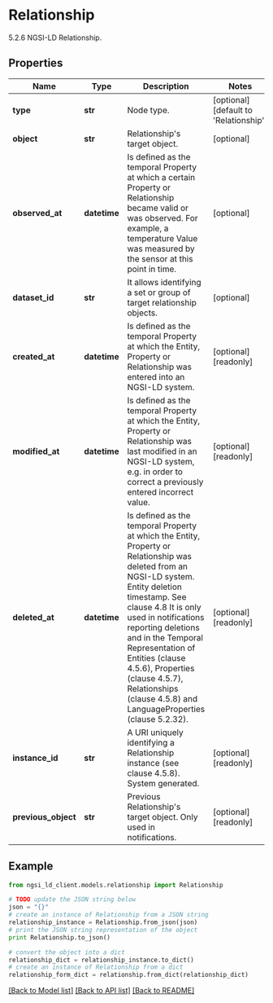 # Relationship

5.2.6 NGSI-LD Relationship. 

## Properties
Name | Type | Description | Notes
------------ | ------------- | ------------- | -------------
**type** | **str** | Node type.  | [optional] [default to 'Relationship']
**object** | **str** | Relationship&#39;s target object.  | [optional] 
**observed_at** | **datetime** | Is defined as the temporal Property at which a certain Property or Relationship became valid or was observed. For example, a temperature Value was measured by the sensor at this point in time.  | [optional] 
**dataset_id** | **str** | It allows identifying a set or group of target relationship objects.  | [optional] 
**created_at** | **datetime** | Is defined as the temporal Property at which the Entity, Property or Relationship was entered into an NGSI-LD system.  | [optional] [readonly] 
**modified_at** | **datetime** | Is defined as the temporal Property at which the Entity, Property or Relationship was last modified in an NGSI-LD system, e.g. in order to correct a previously entered incorrect value.  | [optional] [readonly] 
**deleted_at** | **datetime** | Is defined as the temporal Property at which the Entity, Property or Relationship was deleted from an NGSI-LD system.  Entity deletion timestamp. See clause 4.8 It is only used in notifications reporting deletions and in the Temporal Representation of Entities (clause 4.5.6), Properties (clause 4.5.7), Relationships (clause 4.5.8) and LanguageProperties (clause 5.2.32).  | [optional] [readonly] 
**instance_id** | **str** | A URI uniquely identifying a Relationship instance (see clause 4.5.8). System generated.  | [optional] [readonly] 
**previous_object** | **str** | Previous Relationship&#39;s target object. Only used in notifications.  | [optional] [readonly] 

## Example

```python
from ngsi_ld_client.models.relationship import Relationship

# TODO update the JSON string below
json = "{}"
# create an instance of Relationship from a JSON string
relationship_instance = Relationship.from_json(json)
# print the JSON string representation of the object
print Relationship.to_json()

# convert the object into a dict
relationship_dict = relationship_instance.to_dict()
# create an instance of Relationship from a dict
relationship_form_dict = relationship.from_dict(relationship_dict)
```
[[Back to Model list]](../README.md#documentation-for-models) [[Back to API list]](../README.md#documentation-for-api-endpoints) [[Back to README]](../README.md)


